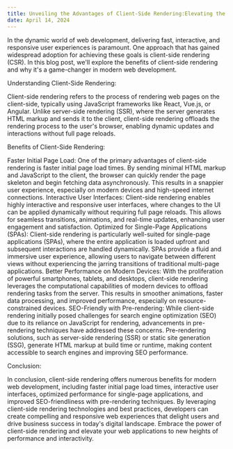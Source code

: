 ```yaml
---
title: Unveiling the Advantages of Client-Side Rendering:Elevating the User Experience
date: April 14, 2024
---
```


In the dynamic world of web development, delivering fast, interactive, and responsive user experiences is paramount. One approach that has gained widespread adoption for achieving these goals is client-side rendering (CSR). In this blog post, we'll explore the benefits of client-side rendering and why it's a game-changer in modern web development.

Understanding Client-Side Rendering:

Client-side rendering refers to the process of rendering web pages on the client-side, typically using JavaScript frameworks like React, Vue.js, or Angular. Unlike server-side rendering (SSR), where the server generates HTML markup and sends it to the client, client-side rendering offloads the rendering process to the user's browser, enabling dynamic updates and interactions without full page reloads.

Benefits of Client-Side Rendering:

Faster Initial Page Load: One of the primary advantages of client-side rendering is faster initial page load times. By sending minimal HTML markup and JavaScript to the client, the browser can quickly render the page skeleton and begin fetching data asynchronously. This results in a snappier user experience, especially on modern devices and high-speed internet connections.
Interactive User Interfaces: Client-side rendering enables highly interactive and responsive user interfaces, where changes to the UI can be applied dynamically without requiring full page reloads. This allows for seamless transitions, animations, and real-time updates, enhancing user engagement and satisfaction.
Optimized for Single-Page Applications (SPAs): Client-side rendering is particularly well-suited for single-page applications (SPAs), where the entire application is loaded upfront and subsequent interactions are handled dynamically. SPAs provide a fluid and immersive user experience, allowing users to navigate between different views without experiencing the jarring transitions of traditional multi-page applications.
Better Performance on Modern Devices: With the proliferation of powerful smartphones, tablets, and desktops, client-side rendering leverages the computational capabilities of modern devices to offload rendering tasks from the server. This results in smoother animations, faster data processing, and improved performance, especially on resource-constrained devices.
SEO-Friendly with Pre-rendering: While client-side rendering initially posed challenges for search engine optimization (SEO) due to its reliance on JavaScript for rendering, advancements in pre-rendering techniques have addressed these concerns. Pre-rendering solutions, such as server-side rendering (SSR) or static site generation (SSG), generate HTML markup at build time or runtime, making content accessible to search engines and improving SEO performance.

Conclusion:

In conclusion, client-side rendering offers numerous benefits for modern web development, including faster initial page load times, interactive user interfaces, optimized performance for single-page applications, and improved SEO-friendliness with pre-rendering techniques. By leveraging client-side rendering technologies and best practices, developers can create compelling and responsive web experiences that delight users and drive business success in today's digital landscape. Embrace the power of client-side rendering and elevate your web applications to new heights of performance and interactivity.